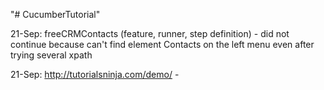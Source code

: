 "# CucumberTutorial" 

21-Sep: freeCRMContacts (feature, runner, step definition)
	- did not continue because can't find element Contacts on the left menu even after trying several xpath
	
21-Sep: http://tutorialsninja.com/demo/
	- 
